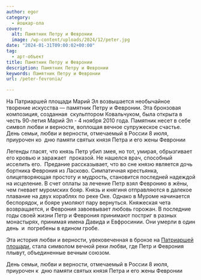 ```yaml
---
author: egor
category:
  - йошкар-ола
cover:
  alt: Памятник Петру и Февронии
  image: /wp-content/uploads/2024/12/peter.jpg
date: "2024-01-31T09:00:02+00:00"
tag:
  - арт-объект
title: Памятник Петру и Февронии
description: Памятник Петру и Февронии
keywords: Памятник Петру и Февронии
url: /peter-fevronia/

---
```

На Патриаршей площади Марий Эл возвышается необычайное творение искусства — памятник Петру и Февронии. Эта бронзовая композиция, созданная  скульптором Ковальчуком, была открыта в честь 90-летия Марий Эл - 4 ноября 2010 года. Памятник несет в себе символ любви и верности, воплощая вечное супружеское счастье. День семьи, любви и верности, отмечаемый в России 8 июля, приурочен ко  дню памяти святых князя Петра и его жены Февронии

Легенды гласят, что князь Петр убил змея, но тот, умирая, обрызгивает его кровью и заражает  проказой. Не нашелся врач, способный исселить его.  Предание рассказывает, что во сне князю является дочь бортника Феврония из Ласково. Симпатичная крестьянка, олицетворяющая простоту и мудрость, становится последней надеждой на исцеление. В счет оплаты за лечение Петр взял Февронию в жёны, чем гневает муромских бояр. Князь и княгиня отправляются в далекое плавание на двух кораблях по реке Оке. Однако в Муроме начинается беспорядок, и бояре умоляют пару вернуться. Княжеская чета возвращается, и Феврония завоевывает любовь горожан. В последние годы своей жизни Петр и Феврония принимают постриг в разных монастырях, принимая имена Давида и Евфросинии. Они умерли в один день  и  погребены в едином гробе.

Эта история любви и верности, увековеченная в бронзе на [Патриаршей площади](/pamyatnik-patriarhu/), стала символом вечной реки любви, где Петр и Феврония плывут, объединенные вечным союзом.

День семьи, любви и верности, отмечаемый в России 8 июля, приурочен к  дню памяти святых князя Петра и его жены Февронии

